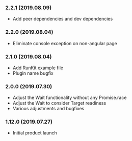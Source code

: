 ### 2.2.1 (2019.08.09)

* Add peer dependencies and dev dependencies

### 2.2.0 (2019.08.04)

* Eliminate console exception on non-angular page

### 2.1.0 (2019.08.04)

* Add RunKit example file
* Plugin name bugfix

### 2.0.0 (2019.07.30)

* Adjust the Wait functionality without any Promise.race
* Adjust the Wait to consider Target readiness
* Various adjustments and bugfixes

### 1.12.0 (2019.07.27)

* Initial product launch

